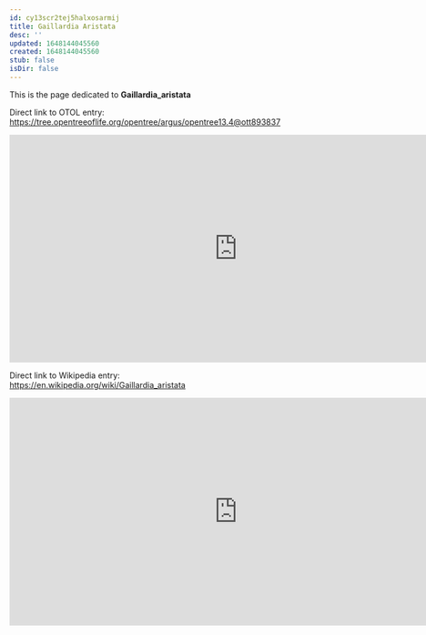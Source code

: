 ```yaml
---
id: cy13scr2tej5halxosarmij
title: Gaillardia Aristata
desc: ''
updated: 1648144045560
created: 1648144045560
stub: false
isDir: false
---
```

This is the page dedicated to **Gaillardia_aristata**


Direct link to OTOL entry: https://tree.opentreeoflife.org/opentree/argus/opentree13.4@ott893837



<html>
    <body>
    <iframe src="https://tree.opentreeoflife.org/opentree/argus/opentree13.4@ott893837"
    width="800" height="400" frameborder="0" allowfullscreen> </iframe>
    </body>
</html>
    


Direct link to Wikipedia entry: https://en.wikipedia.org/wiki/Gaillardia_aristata



<html>
    <body>
    <iframe src="https://en.wikipedia.org/wiki/Gaillardia_aristata"
    width="800" height="400" frameborder="0" allowfullscreen> </iframe>
    </body>
</html>
    
